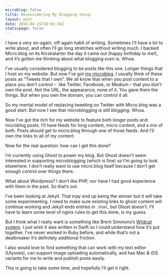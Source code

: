 ```yaml
---
microblog: false
title: Reconsidering My Blogging Setup
layout: post
date: 2018-04-15T10:01:34Z
staticpage: false
---
```


I have a very on-again, off-again habit of writing. Sometimes I’ll have a lot to write about, and often I’ll go long stretches without writing much. I backed Micro.blog on its Kicskatarter the day it came out (happy birthday to me!), and it’s gotten me thinking about what blogging _even is_. Whoa.

I’ve usually considered blogging to be posts like this one. Longer things that I host on my website. But now I’ve got [my microblog](https://mb.jsorge..net). I usually think of these posts as “Tweets that I own”. We all know that when you post content to a place you don’t control –  like Twitter, Facebook, or Medium – that you don’t own the post. Not the URL, the appearance, none of it. You gave them the things. But when you own the domain, you can control it all. 

So my mental model of replacing tweeting on Twitter with Micro.blog was a good start. But now I see that microblogging _is still blogging._ Whoa.

Now I’ve got the itch for my website to feature both longer posts and microblog posts. I’ll have feeds for long content, micro content, and a mix of both. Posts should get to micro.blog through one of those feeds. And I’ll own the links to all of my content.

Now for the real question: how can I get this done?

I’m currently using Ghost to power my blog. But Ghost doesn’t seem interested in supporting microblogging (which is fine) so I’m going to look elsewhere. I don’t really want to use micro.blog itself because I don’t get enough control over things there.

What about Wordpress? I don’t like PHP, nor have I had good experience with them in the past. So that’s out.

I’ve been looking at Jekyll. That may end up being the winner but it will take some experimenting. I need to make sure existing links to ghost content will continue working and Jekyll ends entries in `.html`, but Ghost doesn’t. I’ll have to learn some level of nginx rules to get this done, is my guess.

But I think what I really want is something like Brent Simmons’s [Wildcat system](http://inessential.com/2018/04/08/blogging_system_rewrite). I just wish it was written in Swift so I could understand how it’s put together. I’ve never worked in Ruby before, and while that’s not a dealbreaker it’s definitely additional friction.

I also would love to find something that can work with my text editor (Ulysses), can support image uploading automatically, and has Mac & iOS variants for me to write and publish posts easily.

This is going to take some time, and hopefully I’ll get it right.